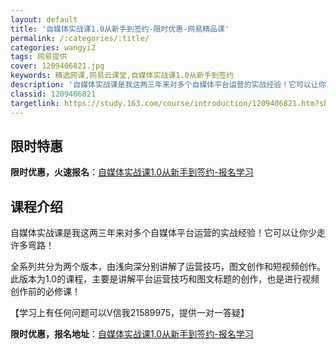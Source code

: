 ```yaml
---
layout: default
title: '自媒体实战课1.0从新手到签约-限时优惠-网易精品课'
permalink: /:categories/:title/
categories: wangyi2
tags: 网易提供
cover: 1209406821.jpg
keywords: 精选网课,网易云课堂,自媒体实战课1.0从新手到签约
description: '自媒体实战课是我这两三年来对多个自媒体平台运营的实战经验！它可以让你少走许多弯路！全系列共分为两个版本，由浅向深分别讲解'
classid: 1209406821
targetlink: https://study.163.com/course/introduction/1209406821.htm?share=1&shareId=1025206652&utm_campaign=share&utm_medium=iphoneShare&utm_source=&utm_u=1025206652
---
```


## 限时特惠

**限时优惠，火速报名**：[自媒体实战课1.0从新手到签约-报名学习](https://study.163.com/course/introduction/1209406821.htm?share=1&shareId=1025206652&utm_campaign=share&utm_medium=iphoneShare&utm_source=&utm_u=1025206652)

## 课程介绍

自媒体实战课是我这两三年来对多个自媒体平台运营的实战经验！它可以让你少走许多弯路！

全系列共分为两个版本，由浅向深分别讲解了运营技巧，图文创作和短视频创作。此版本为1.0的课程，主要是讲解平台运营技巧和图文标题的创作，也是进行视频创作前的必修课！

【学习上有任何问题可以V信我21589975，提供一对一答疑】

**限时优惠，报名地址**：[自媒体实战课1.0从新手到签约-报名学习](https://study.163.com/course/introduction/1209406821.htm?share=1&shareId=1025206652&utm_campaign=share&utm_medium=iphoneShare&utm_source=&utm_u=1025206652)

